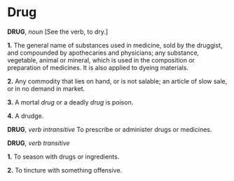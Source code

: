 # Drug

**DRUG**, _noun_ \[See the verb, to dry.\]

**1.** The general name of substances used in medicine, sold by the druggist, and compounded by apothecaries and physicians; any substance, vegetable, animal or mineral, which is used in the composition or preparation of medicines. It is also applied to dyeing materials.

**2.** Any commodity that lies on hand, or is not salable; an article of slow sale, or in no demand in market.

**3.** A mortal _drug_ or a deadly _drug_ is poison.

**4.** A drudge.

**DRUG**, _verb intransitive_ To prescribe or administer drugs or medicines.

**DRUG**, _verb transitive_

**1.** To season with drugs or ingredients.

**2.** To tincture with something offensive.